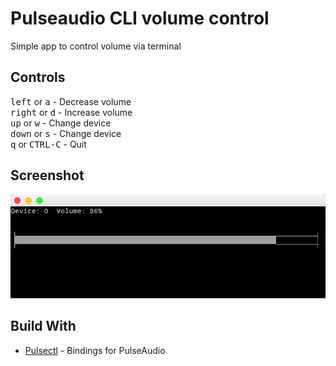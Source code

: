 # Pulseaudio CLI volume control
Simple app to control volume via terminal

## Controls
<kbd>left</kbd> or <kbd>a</kbd> - Decrease volume <br />
<kbd>right</kbd> or <kbd>d</kbd> - Increase volume <br />
<kbd>up</kbd> or <kbd>w</kbd> - Change device <br />
<kbd>down</kbd> or <kbd>s</kbd> - Change device <br />
<kbd>q</kbd> or <kbd>CTRL-C</kbd> - Quit <br />

## Screenshot

![screenshot](https://github.com/mrcl0/pulse-vol-control/blob/master/img/Screenshot.png)

## Build With

* [Pulsectl](https://pypi.org/project/pulsectl/) - Bindings for PulseAudio

